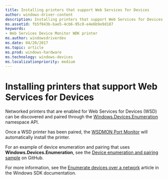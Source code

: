 ```yaml
---
title: Installing printers that support Web Services for Devices
author: windows-driver-content
description: Installing printers that support Web Services for Devices
ms.assetid: fb5f043b-bae5-4cb6-95c0-e4e6b9e9d187
keywords:
- Web Services Device Monitor WDK printer
ms.author: windowsdriverdev
ms.date: 04/20/2017
ms.topic: article
ms.prod: windows-hardware
ms.technology: windows-devices
ms.localizationpriority: medium
---
```


# Installing printers that support Web Services for Devices


Networked printers that are enabled for Web Services for Devices (WSD) can be discovered and paired through the [Windows.Devices.Enumeration](https://msdn.microsoft.com/library/windows/apps/windows.devices.enumeration.aspx) namespace API.

Once a WSD printer has been paired, the [WSDMON Port Monitor](wsdmon-port-monitor.md) will automatically install the printer.

For an example of device enumeration and pairing that uses **Windows.Devices.Enumeration**, see the [Device enumeration and pairing sample](https://github.com/Microsoft/Windows-universal-samples/tree/master/Samples/DeviceEnumerationAndPairing) on GitHub.

For more information, see the [Enumerate devices over a network](https://msdn.microsoft.com/windows/uwp/devices-sensors/enumerate-devices-over-a-network) article in the Windows SDK documentation.

 

 




